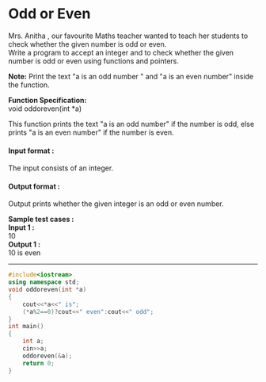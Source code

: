 # Odd or Even

Mrs. Anitha , our favourite Maths teacher wanted to teach her students to check whether the given number is odd or even.
<br>
Write a program to accept an integer and to check whether the given number is odd or even using functions and pointers.

**Note:** Print the text "a is an odd number " and "a is an even number" inside the function. 

__Function Specification:__ <br>
void oddoreven(int *a)

This function prints the text "a is an odd number" if the number is odd, else prints "a is an even number" if the number is even.

#### Input format :
The input consists of an integer.



#### Output format :
Output prints whether the given integer is an odd or even number.

**Sample test cases :<br>
Input 1 :<br>**
10<br>
**Output 1 :<br>**
10 is even


-------------------------------------------------------------------------------------------------------------------------------------------------------------------

```cpp
#include<iostream>
using namespace std;
void oddoreven(int *a)
{
    cout<<*a<<" is";
    (*a%2==0)?cout<<" even":cout<<" odd";
}
int main()
{
    int a;
    cin>>a;
    oddoreven(&a);
    return 0;
}
```
